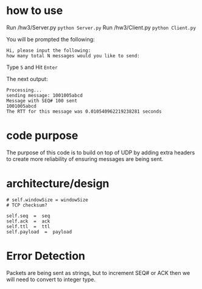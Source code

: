 
# how to use
Run /hw3/Server.py
```python Server.py```
Run /hw3/Client.py 
```python Client.py```

You will be prompted the following:
```
Hi, please input the following:
how many total N messages would you like to send:
```
Type `5` and Hit `Enter`

The next output:
```
Processing...
sending message: 1001005abcd
Message with SEQ# 100 sent
1001005abcd
The RTT for this message was 0.010540962219238281 seconds
``` 

# code purpose

The purpose of this code is to build on top of UDP by adding extra headers to create more reliability of ensuring messages are being sent.

# architecture/design
```
# self.windowSize = windowSize
# TCP checksum?

self.seq  =  seq
self.ack  =  ack
self.ttl  =  ttl
self.payload  =  payload
```
# Error Detection
Packets are being sent as strings, but to increment SEQ# or ACK then we will need to convert to integer type.
